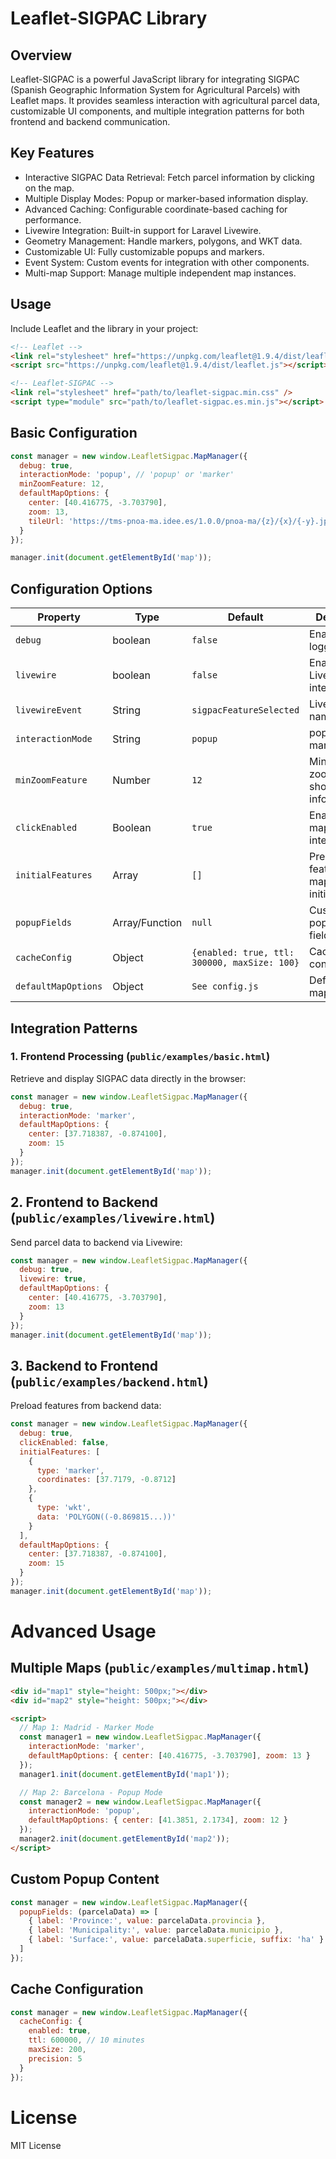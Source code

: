# Leaflet-SIGPAC Library

## Overview
Leaflet-SIGPAC is a powerful JavaScript library for integrating SIGPAC (Spanish Geographic Information System for Agricultural Parcels) with Leaflet maps. It provides seamless interaction with agricultural parcel data, customizable UI components, and multiple integration patterns for both frontend and backend communication.

## Key Features
- Interactive SIGPAC Data Retrieval: Fetch parcel information by clicking on the map.
- Multiple Display Modes: Popup or marker-based information display.
- Advanced Caching: Configurable coordinate-based caching for performance.
- Livewire Integration: Built-in support for Laravel Livewire.
- Geometry Management: Handle markers, polygons, and WKT data.
- Customizable UI: Fully customizable popups and markers.
- Event System: Custom events for integration with other components.
- Multi-map Support: Manage multiple independent map instances.

## Usage
Include Leaflet and the library in your project:

```html
<!-- Leaflet -->
<link rel="stylesheet" href="https://unpkg.com/leaflet@1.9.4/dist/leaflet.css" />
<script src="https://unpkg.com/leaflet@1.9.4/dist/leaflet.js"></script>

<!-- Leaflet-SIGPAC -->
<link rel="stylesheet" href="path/to/leaflet-sigpac.min.css" />
<script type="module" src="path/to/leaflet-sigpac.es.min.js"></script>
```
## Basic Configuration
```javascript
const manager = new window.LeafletSigpac.MapManager({
  debug: true,
  interactionMode: 'popup', // 'popup' or 'marker'
  minZoomFeature: 12,
  defaultMapOptions: {
    center: [40.416775, -3.703790],
    zoom: 13,
    tileUrl: 'https://tms-pnoa-ma.idee.es/1.0.0/pnoa-ma/{z}/{x}/{-y}.jpeg'
  }
});

manager.init(document.getElementById('map'));
```
## Configuration Options
|Property|Type|Default|Description|
|---|---|---|---|
|`debug`|boolean|`false`|Enable debug logging|
|`livewire`|boolean|`false`|Enable Livewire integration|
|`livewireEvent`|String|`sigpacFeatureSelected`|Livewire event name|
|`interactionMode`|String|`popup`|popup or marker|
|`minZoomFeature`|Number|`12`|Minimum zoom level to show parcel info|
|`clickEnabled`|Boolean|`true`|Enable/disable map click interaction|
|`initialFeatures`|Array|`[]`|Preload features on map initialization|
|`popupFields`|Array/Function|`null`|Customize popup content fields|
|`cacheConfig`|Object|`{enabled: true, ttl: 300000, maxSize: 100}`|Cache configuration|
|`defaultMapOptions`|Object|`See config.js`|Default Leaflet map options|

## Integration Patterns
### 1. Frontend Processing (`public/examples/basic.html`)
Retrieve and display SIGPAC data directly in the browser:

```javascript
const manager = new window.LeafletSigpac.MapManager({
  debug: true,
  interactionMode: 'marker',
  defaultMapOptions: {
    center: [37.718387, -0.874100],
    zoom: 15
  }
});
manager.init(document.getElementById('map'));
```
## 2. Frontend to Backend (`public/examples/livewire.html`)
Send parcel data to backend via Livewire:

```javascript
const manager = new window.LeafletSigpac.MapManager({
  debug: true,
  livewire: true,
  defaultMapOptions: {
    center: [40.416775, -3.703790],
    zoom: 13
  }
});
manager.init(document.getElementById('map'));
```
## 3. Backend to Frontend (`public/examples/backend.html`)
Preload features from backend data:

```javascript
const manager = new window.LeafletSigpac.MapManager({
  debug: true,
  clickEnabled: false,
  initialFeatures: [
    { 
      type: 'marker',
      coordinates: [37.7179, -0.8712]
    },
    { 
      type: 'wkt', 
      data: 'POLYGON((-0.869815...))'
    }
  ],
  defaultMapOptions: {
    center: [37.718387, -0.874100],
    zoom: 15
  }
});
manager.init(document.getElementById('map'));
```

# Advanced Usage

## Multiple Maps (`public/examples/multimap.html`)
```html
<div id="map1" style="height: 500px;"></div>
<div id="map2" style="height: 500px;"></div>

<script>
  // Map 1: Madrid - Marker Mode
  const manager1 = new window.LeafletSigpac.MapManager({
    interactionMode: 'marker',
    defaultMapOptions: { center: [40.416775, -3.703790], zoom: 13 }
  });
  manager1.init(document.getElementById('map1'));

  // Map 2: Barcelona - Popup Mode
  const manager2 = new window.LeafletSigpac.MapManager({
    interactionMode: 'popup',
    defaultMapOptions: { center: [41.3851, 2.1734], zoom: 12 }
  });
  manager2.init(document.getElementById('map2'));
</script>
```
## Custom Popup Content
```javascript
const manager = new window.LeafletSigpac.MapManager({
  popupFields: (parcelaData) => [
    { label: 'Province:', value: parcelaData.provincia },
    { label: 'Municipality:', value: parcelaData.municipio },
    { label: 'Surface:', value: parcelaData.superficie, suffix: 'ha' }
  ]
});
```
## Cache Configuration
```javascript
const manager = new window.LeafletSigpac.MapManager({
  cacheConfig: {
    enabled: true,
    ttl: 600000, // 10 minutes
    maxSize: 200,
    precision: 5
  }
});
```
# License
MIT License